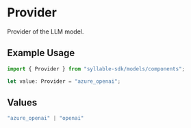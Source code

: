 # Provider

Provider of the LLM model.

## Example Usage

```typescript
import { Provider } from "syllable-sdk/models/components";

let value: Provider = "azure_openai";
```

## Values

```typescript
"azure_openai" | "openai"
```
